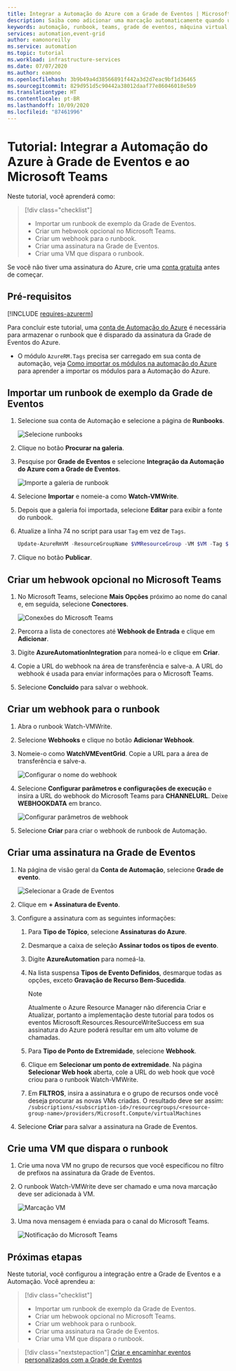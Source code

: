 ```yaml
---
title: Integrar a Automação do Azure com a Grade de Eventos | Microsoft Docs
description: Saiba como adicionar uma marcação automaticamente quando uma nova VM é criada e enviar uma notificação para o Microsoft Teams.
keywords: automação, runbook, teams, grade de eventos, máquina virtual, VM
services: automation,event-grid
author: eamonoreilly
ms.service: automation
ms.topic: tutorial
ms.workload: infrastructure-services
ms.date: 07/07/2020
ms.author: eamono
ms.openlocfilehash: 3b9b49a4d38566891f442a3d2d7eac9bf1d36465
ms.sourcegitcommit: 829d951d5c90442a38012daaf77e86046018e5b9
ms.translationtype: HT
ms.contentlocale: pt-BR
ms.lasthandoff: 10/09/2020
ms.locfileid: "87461996"
---
```

# <a name="tutorial-integrate-azure-automation-with-event-grid-and-microsoft-teams"></a>Tutorial: Integrar a Automação do Azure à Grade de Eventos e ao Microsoft Teams

Neste tutorial, você aprenderá como:

> [!div class="checklist"]
> * Importar um runbook de exemplo da Grade de Eventos.
> * Criar um hebwook opcional no Microsoft Teams.
> * Criar um webhook para o runbook.
> * Criar uma assinatura na Grade de Eventos.
> * Criar uma VM que dispara o runbook.

Se você não tiver uma assinatura do Azure, crie uma [conta gratuita](https://azure.microsoft.com/free/?WT.mc_id=A261C142F) antes de começar.

## <a name="prerequisites"></a>Pré-requisitos

[!INCLUDE [requires-azurerm](../../includes/requires-azurerm.md)]

Para concluir este tutorial, uma [conta de Automação do Azure](../automation/index.yml) é necessária para armazenar o runbook que é disparado da assinatura da Grade de Eventos do Azure.

* O módulo `AzureRM.Tags` precisa ser carregado em sua conta de automação, veja [Como importar os módulos na automação do Azure](../automation/automation-update-azure-modules.md) para aprender a importar os módulos para a Automação do Azure.

## <a name="import-an-event-grid-sample-runbook"></a>Importar um runbook de exemplo da Grade de Eventos

1. Selecione sua conta de Automação e selecione a página de **Runbooks**.

   ![Selecione runbooks](./media/ensure-tags-exists-on-new-virtual-machines/select-runbooks.png)

2. Clique no botão **Procurar na galeria**.

3. Pesquise por **Grade de Eventos** e selecione **Integração da Automação do Azure com a Grade de Eventos**.

    ![Importe a galeria de runbook](media/ensure-tags-exists-on-new-virtual-machines/gallery-event-grid.png)

4. Selecione **Importar** e nomeie-a como **Watch-VMWrite**.

5. Depois que a galeria foi importada, selecione **Editar** para exibir a fonte do runbook. 
6. Atualize a linha 74 no script para usar `Tag` em vez de `Tags`.

    ```powershell
    Update-AzureRmVM -ResourceGroupName $VMResourceGroup -VM $VM -Tag $Tag | Write-Verbose
    ```
7. Clique no botão **Publicar**.

## <a name="create-an-optional-microsoft-teams-webhook"></a>Criar um hebwook opcional no Microsoft Teams

1. No Microsoft Teams, selecione **Mais Opções** próximo ao nome do canal e, em seguida, selecione **Conectores**.

    ![Conexões do Microsoft Teams](media/ensure-tags-exists-on-new-virtual-machines/teams-webhook.png)

2. Percorra a lista de conectores até **Webhook de Entrada** e clique em **Adicionar**.

3. Digite **AzureAutomationIntegration** para nomeá-lo e clique em **Criar**.

4. Copie a URL do webhook na área de transferência e salve-a. A URL do webhook é usada para enviar informações para o Microsoft Teams.

5. Selecione **Concluído** para salvar o webhook.

## <a name="create-a-webhook-for-the-runbook"></a>Criar um webhook para o runbook

1. Abra o runbook Watch-VMWrite.

2. Selecione **Webhooks** e clique no botão **Adicionar Webhook**.

3. Nomeie-o como **WatchVMEventGrid**. Copie a URL para a área de transferência e salve-a.

    ![Configurar o nome do webhook](media/ensure-tags-exists-on-new-virtual-machines/copy-url.png)

4. Selecione **Configurar parâmetros e configurações de execução** e insira a URL do webhook do Microsoft Teams para **CHANNELURL**. Deixe **WEBHOOKDATA** em branco.

    ![Configurar parâmetros de webhook](media/ensure-tags-exists-on-new-virtual-machines/configure-webhook-parameters.png)

5. Selecione **Criar** para criar o webhook de runbook de Automação.

## <a name="create-an-event-grid-subscription"></a>Criar uma assinatura na Grade de Eventos

1. Na página de visão geral da **Conta de Automação**, selecione **Grade de evento**.

    ![Selecionar a Grade de Eventos](media/ensure-tags-exists-on-new-virtual-machines/select-event-grid.png)

2. Clique em **+ Assinatura de Evento**.

3. Configure a assinatura com as seguintes informações:
    1. Para **Tipo de Tópico**, selecione **Assinaturas do Azure**.
    2. Desmarque a caixa de seleção **Assinar todos os tipos de evento**.
    3. Digite **AzureAutomation** para nomeá-la.
    4. Na lista suspensa **Tipos de Evento Definidos**, desmarque todas as opções, exceto **Gravação de Recurso Bem-Sucedida**.

        > [!NOTE] 
        > Atualmente o Azure Resource Manager não diferencia Criar e Atualizar, portanto a implementação deste tutorial para todos os eventos Microsoft.Resources.ResourceWriteSuccess em sua assinatura do Azure poderá resultar em um alto volume de chamadas.
    1. Para **Tipo de Ponto de Extremidade**, selecione **Webhook**.
    2. Clique em **Selecionar um ponto de extremidade**. Na página **Selecionar Web hook** aberta, cole a URL do web hook que você criou para o runbook Watch-VMWrite.
    3. Em **FILTROS**, insira a assinatura e o grupo de recursos onde você deseja procurar as novas VMs criadas. O resultado deve ser assim: `/subscriptions/<subscription-id>/resourcegroups/<resource-group-name>/providers/Microsoft.Compute/virtualMachines`

4. Selecione **Criar** para salvar a assinatura na Grade de Eventos.

## <a name="create-a-vm-that-triggers-the-runbook"></a>Crie uma VM que dispara o runbook

1. Crie uma nova VM no grupo de recursos que você especificou no filtro de prefixos na assinatura da Grade de Eventos.

2. O runbook Watch-VMWrite deve ser chamado e uma nova marcação deve ser adicionada à VM.

    ![Marcação VM](media/ensure-tags-exists-on-new-virtual-machines/vm-tag.png)

3. Uma nova mensagem é enviada para o canal do Microsoft Teams.

    ![Notificação do Microsoft Teams](media/ensure-tags-exists-on-new-virtual-machines/teams-vm-message.png)

## <a name="next-steps"></a>Próximas etapas

Neste tutorial, você configurou a integração entre a Grade de Eventos e a Automação. Você aprendeu a:

> [!div class="checklist"]
> * Importar um runbook de exemplo da Grade de Eventos.
> * Criar um hebwook opcional no Microsoft Teams.
> * Criar um webhook para o runbook.
> * Criar uma assinatura na Grade de Eventos.
> * Criar uma VM que dispara o runbook.

> [!div class="nextstepaction"]
> [Criar e encaminhar eventos personalizados com a Grade de Eventos](../event-grid/custom-event-quickstart.md)
